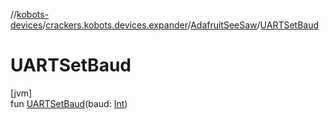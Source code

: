 //[kobots-devices](../../../index.md)/[crackers.kobots.devices.expander](../index.md)/[AdafruitSeeSaw](index.md)/[UARTSetBaud](-u-a-r-t-set-baud.md)

# UARTSetBaud

[jvm]\
fun [UARTSetBaud](-u-a-r-t-set-baud.md)(baud: [Int](https://kotlinlang.org/api/latest/jvm/stdlib/kotlin/-int/index.html))
